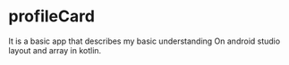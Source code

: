 # profileCard
It is a basic app that describes my basic understanding 
On android studio layout and array in kotlin. 
